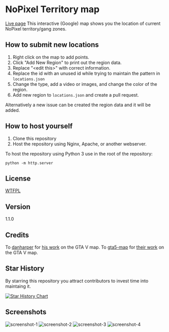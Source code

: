 NoPixel Territory map
====
[Live page](https://skyrossm.github.io/np-gangmap/)
This interactive (Google) map shows you the location of current NoPixel territory/gang zones.

## How to submit new locations
1. Right click on the map to add points.
2. Click "Add New Region" to print out the region data.
3. Replace "\<edit this\>" with correct information.
4. Replace the id with an unused id while trying to maintain the pattern in `locations.json`
5. Change the type, add a video or images, and change the color of the region.
6. Add new region to `locations.json` and create a pull request.

Alternatively a new issue can be created the region data and it will be added.

## How to host yourself

1. Clone this repository
2. Host the repository using Nginx, Apache, or another webserver.

To host the repository using Python 3 use in the root of the repository:
```
python -m http.server
```

## License

[WTFPL](LICENSE)

## Version

1.1.0

## Credits

To [danharper](https://github.com/danharper/) for [his work](https://github.com/danharper/GTAV) on the GTA V map.
To [gta5-map](https://github.com/gta5-map) for [their work](https://github.com/gta5-map/gta5-map.github.io) on the GTA V map.

## Star History

By starring this repository you attract contributors to invest time into maintaing it.

[![Star History Chart](https://api.star-history.com/svg?repos=skyrossm/np-gangmap&type=Date)](https://star-history.com/#skyrossm/np-gangmap)

## Screenshots

![screenshot-1](https://i.imgur.com/VavAdiG.jpg)
![screenshot-2](https://i.imgur.com/978UDPW.jpg)
![screenshot-3](https://i.imgur.com/ijtZIHO.jpg)
![screenshot-4](https://i.imgur.com/VMuDSrK.png)

